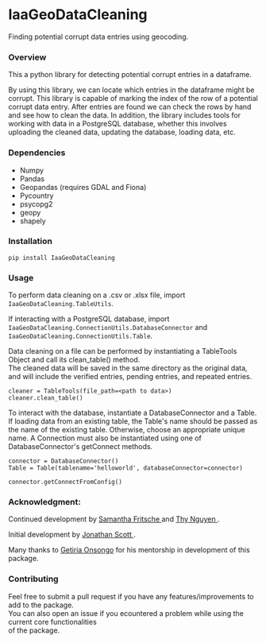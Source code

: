 # IaaGeoDataCleaning
Finding potential corrupt data entries using geocoding.

### Overview
This a python library for detecting potential corrupt entries in a dataframe.

By using this library, we can locate which entries in the dataframe might be corrupt. This library is capable of marking the index of the row of a potential corrupt data entry. After entries are found we can check the rows by hand and see how to clean the data.
 In addition, the library includes tools for working with data in a PostgreSQL database, whether this involves uploading the cleaned data, updating the database, loading data, etc.

### Dependencies

* Numpy
* Pandas
* Geopandas (requires GDAL and Fiona)
* Pycountry
* psycopg2
* geopy
* shapely

### Installation
```
pip install IaaGeoDataCleaning
```
### Usage
To perform data cleaning on a .csv or .xlsx file, import ```IaaGeoDataCleaning.TableUtils```.

If interacting with a PostgreSQL database, import ```IaaGeoDataCleaning.ConnectionUtils.DatabaseConnector``` and
```IaaGeoDataCleaning.ConnectionUtils.Table```.

Data cleaning on a file can be performed by instantiating a TableTools Object and call its clean_table() method. \
The cleaned data will be saved in the same directory as the original data, and will include
the verified entries, pending entries, and repeated entries.

```
cleaner = TableTools(file_path=<path to data>)
cleaner.clean_table()
```

To interact with the database, instantiate a DatabaseConnector and a Table. If loading data from an existing table, the Table's
name should be passed as the name of the existing table. Otherwise, choose an appropriate unique name. A Connection must also be instantiated using one of 
DatabaseConnector's getConnect methods.

```
connector = DatabaseConnector()
Table = Table(tablename='helloworld', databaseConnector=connector)

connector.getConnectFromConfig()
```



### Acknowledgment:

Continued development by [Samantha Fritsche ](https://github.com/Sammy-F) and [Thy Nguyen ](https://github.com/thytng).

Initial development by  [Jonathan Scott ](https://github.com/lionely/).

Many thanks to [Getiria Onsongo](https://github.com/getiria-onsongo/) for his mentorship in development of this package.

### Contributing

Feel free to submit a pull request if you have any features/improvements to add to the package. \
You can also open an issue if you ecountered a problem while using the current core functionalities \
of the package.
